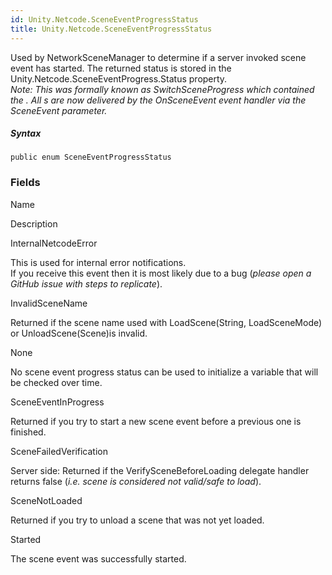 ```yaml
---  
id: Unity.Netcode.SceneEventProgressStatus  
title: Unity.Netcode.SceneEventProgressStatus  
---
```


<div class="markdown level0 summary">

Used by NetworkSceneManager to determine if a server invoked scene event
has started. The returned status is stored in the
Unity.Netcode.SceneEventProgress.Status property.  
*Note: This was formally known as SwitchSceneProgress which contained
the . All s are now delivered by the OnSceneEvent event handler via the
SceneEvent parameter.*

</div>


##### Syntax

<div class="codewrapper">

``` lang-csharp
public enum SceneEventProgressStatus
```

</div>

### Fields

Name

Description

InternalNetcodeError

This is used for internal error notifications.  
If you receive this event then it is most likely due to a bug (*please
open a GitHub issue with steps to replicate*).  

InvalidSceneName

Returned if the scene name used with LoadScene(String, LoadSceneMode) or
UnloadScene(Scene)is invalid.

None

No scene event progress status can be used to initialize a variable that
will be checked over time.

SceneEventInProgress

Returned if you try to start a new scene event before a previous one is
finished.

SceneFailedVerification

Server side: Returned if the VerifySceneBeforeLoading delegate handler
returns false (*i.e. scene is considered not valid/safe to load*).

SceneNotLoaded

Returned if you try to unload a scene that was not yet loaded.

Started

The scene event was successfully started.

